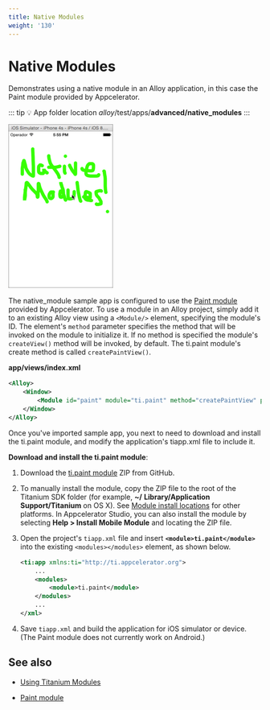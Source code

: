 ```yaml
---
title: Native Modules
weight: '130'
---
```


# Native Modules

Demonstrates using a native module in an Alloy application, in this case the Paint module provided by Appcelerator.

::: tip 💡 App folder location
_alloy_/test/apps/**advanced/native\_modules**
:::

![ti.paint](./ti.paint.png)

The native\_module sample app is configured to use the [Paint module](https://marketplace.axway.com/apps/4977#!overview) provided by Appcelerator. To use a module in an Alloy project, simply add it to an existing Alloy view using a `<Module/>` element, specifying the module's ID. The element's `method` parameter specifies the method that will be invoked on the module to initialize it. If no method is specified the module's `createView()` method will be invoked, by default. The ti.paint module's create method is called `createPaintView()`.

**app/views/index.xml**

```xml
<Alloy>
    <Window>
        <Module id="paint" module="ti.paint" method="createPaintView" platform="ios" />
    </Window>
</Alloy>
```

Once you've imported sample app, you next to need to download and install the ti.paint module, and modify the application's tiapp.xml file to include it.

**Download and install the ti.paint module**:

1. Download the [ti.paint module](https://github.com/appcelerator-archive/ti.paint) ZIP from GitHub.

2. To manually install the module, copy the ZIP file to the root of the Titanium SDK folder (for example, **~/** **Library/Application Support/Titanium** on OS X). See [Module install locations](/guide/Titanium_SDK/Titanium_SDK_How-tos/Using_Modules/Using_a_Module/#module-install-locations)
    for other platforms. In Appcelerator Studio, you can also install the module by selecting **Help > Install Mobile Module** and locating the ZIP file.

3. Open the project's `tiapp.xml` file and insert **`<module>ti.paint</module>`** into the existing `<modules></modules>` element, as shown below.

    ```xml
    <ti:app xmlns:ti="http://ti.appcelerator.org">
        ...
        <modules>
            <module>ti.paint</module>
        </modules>
        ...
    </xml>
    ```

4. Save `tiapp.xml` and build the application for iOS simulator or device. (The Paint module does not currently work on Android.)

## See also

* [Using Titanium Modules](/guide/Axway_Appcelerator_Studio/Axway_Appcelerator_Studio_Guide/Titanium_Development/Titanium_Modules/Using_Titanium_Modules/)

* [Paint module](https://marketplace.axway.com/apps/4977#!overview)
